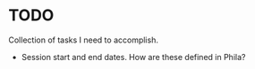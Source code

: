 # TODO

Collection of tasks I need to accomplish.

- Session start and end dates. How are these defined in Phila?


